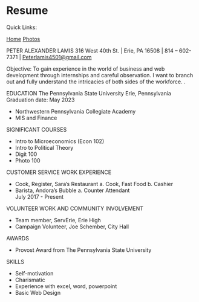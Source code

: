 # Resume

Quick Links:

[Home](index.md)
[Photos](photo.md)
	
PETER ALEXANDER LAMIS
316 West 40th St. | Erie, PA 16508 | 814 – 602- 7371 | Peterlamis4501@gmail.com

Objective: To gain experience in the world of business and web development through internships and careful observation. I want to branch out and fully understand the intricacies of both sides of the workforce. .

EDUCATION
The Pennsylvania State University
Erie, Pennsylvania	   Graduation date: May 2023
-	Northwestern Pennsylvania Collegiate Academy                                            
-	MIS and Finance                                            
                         
SIGNIFICANT COURSES
-	Intro to Microeconomics (Econ 102)
-	Intro to Political Theory 
- Digit 100
- Photo 100

CUSTOMER SERVICE WORK EXPERIENCE
-	Cook, Register, Sara’s Restaurant
a.	Cook, Fast Food
b.	Cashier
-	Barista, Andora’s Bubble
a.	Counter Attendant	
    July 2017 - Present

VOLUNTEER WORK AND COMMUNITY INVOLVEMENT 

-	Team member, ServErie, Erie High
-	Campaign Volunteer, Joe Schember, City Hall	
                     
AWARDS
- Provost Award from The Pennsylvania State University

	
SKILLS
 
-	Self-motivation
-	Charismatic
-	Experience with excel, word, powerpoint
- Basic Web Design

                                                                        


